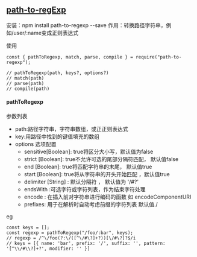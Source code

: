 ## [path-to-regExp](https://github.com/pillarjs/path-to-regexp)
安装：npm install path-to-regexp --save
作用：转换路径字符串，例如/user/:name变成正则表达式

使用
```
const { pathToRegexp, match, parse, compile } = require("path-to-regexp");

// pathToRegexp(path, keys?, options?)
// match(path)
// parse(path)
// compile(path)

```
#### pathToRegexp
参数列表
* path:路径字符串，字符串数组，或正正则表达式
* key:用路径中找到的键值填充的数组
* options 选项配置
    * sensitive[Boolean]: true将区分大小写，默认值为false
    * strict [Boolean]: true不允许可选的尾部分隔符匹配， 默认值false
    * end  [Boolean]: true将匹配字符串的末尾， 默认值true
    * start  [Boolean]: true将从字符串的开头开始匹配 ，默认值true
    * delimiter [String] : 默认分隔符 ， 默认值为 '/#?'
    * endsWith :可选字符或字符列表，作为结束字符处理
    * encode : 在插入前对字符串进行编码的函数 如 encodeComponentURI
    * prefixes: 用于在解析时自动考虑前缀的字符列表 默认值./
    
eg
```
const keys = [];
const regexp = pathToRegexp("/foo/:bar", keys);
// regexp = /^\/foo(?:\/([^\/#\?]+?))[\/#\?]?$/i
// keys = [{ name: 'bar', prefix: '/', suffix: '', pattern: '[^\\/#\\?]+?', modifier: '' }]

```
